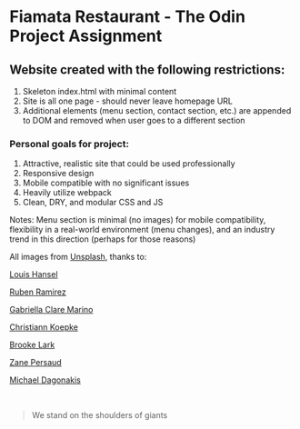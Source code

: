 # Fiamata Restaurant - The Odin Project Assignment

## Website created with the following restrictions:
1. Skeleton index.html with minimal content
2. Site is all one page - should never leave homepage URL
3. Additional elements (menu section, contact section, etc.) are appended to DOM and removed when user goes to a different section

### Personal goals for project:
1. Attractive, realistic site that could be used professionally
2. Responsive design
3. Mobile compatible with no significant issues
4. Heavily utilize webpack
5. Clean, DRY, and modular CSS and JS

Notes:
Menu section is minimal (no images) for mobile compatibility, flexibility in a real-world environment (menu changes), and an industry trend in this direction (perhaps for those reasons)

All images from [Unsplash](https://unsplash.com/), thanks to:

[Louis Hansel](https://unsplash.com/photos/v3OlBE6-fhU)

[Ruben Ramirez](https://unsplash.com/photos/hglwfa4kj_o)

[Gabriella Clare Marino](https://unsplash.com/photos/xsxmCZWjI3M)

[Christiann Koepke](https://unsplash.com/photos/dQyS2pMYtok)

[Brooke Lark](https://unsplash.com/photos/oGCF9yywFCM)

[Zane Persaud](https://unsplash.com/photos/qFn515nfhDs)

[Michael Dagonakis](https://unsplash.com/photos/X60DyNMb9Lo)

&nbsp;
  
> We stand on the shoulders of giants
